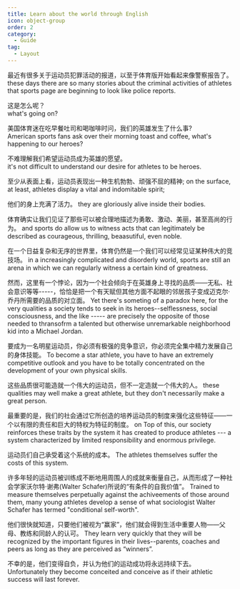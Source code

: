 ```yaml
---
title: Learn about the world through English
icon: object-group
order: 2
category:
  - Guide
tag:
  - Layout
---
```

最近有很多关于运动员犯罪活动的报道，以至于体育版开始看起来像警察报告了。  
these days there are so many stories about the criminal activities of athletes that sports page are beginning to look like police reports.

这是怎么呢？  
what's going on?

美国体育迷在吃早餐吐司和喝咖啡时问，我们的英雄发生了什么事?  
American sports fans ask over their morning toast and coffee, what's happening to our heroes?

不难理解我们希望运动员成为英雄的愿望。  
it's not difficult to understand our desire for athletes to be heroes.

至少从表面上看，运动员表现出一种生机勃勃、顽强不屈的精神;
on the surface, at least, athletes display a vital and indomitable spirit;

他们的身上充满了活力。
they are gloriously alive inside their bodies.

体育确实让我们见证了那些可以被合理地描述为勇敢、激动、美丽，甚至高尚的行为。
and sports do allow us to witness acts that can legitimately be described as courageous, thrilling, beaasutiful, even noble.

在一个日益复杂和无序的世界里，体育仍然是一个我们可以经常见证某种伟大的竞技场。
in a increasingly complicated and disorderly world, sports are still an arena in which we can regularly witness a certain kind of greatness.

然而，这里有一个悖论，因为一个社会倾向于在英雄身上寻找的品质——无私、社会意识等等-----，恰恰是把一个有天赋但其他方面不起眼的邻居孩子变成迈克尔·乔丹所需要的品质的对立面。
Yet there's someting of a paradox here, for the very qualities a society tends to seek in its heroes--selflessness, social consciousness, and the like ----- are precisely the opposite of those needed to thransofrm a talented but otherwise unremarkable neighborhood kid into a Michael Jordan.

要成为一名明星运动员，你必须有极强的竞争意识，你必须完全集中精力发展自己的身体技能。
To become a star athlete, you have to have an extremely competitive outlook and you have to be totally concentrated on the development of your own physical skills.

这些品质很可能造就一个伟大的运动员，但不一定造就一个伟大的人。
these qualities may well  make a great athlete, but they don't necessarily make a great person.

最重要的是，我们的社会通过它所创造的培养运动员的制度来强化这些特征——一个以有限的责任和巨大的特权为特征的制度。
on Top of this, our society reinforces these traits by the system it has created to produce athletes --- a system characterized by limited responsibility and enormous privilege.

运动员们自己承受着这个系统的成本。
The athletes themselves suffer the costs of this system.

许多年轻的运动员被训练成不断地用周围人的成就来衡量自己，从而形成了一种社会学家沃尔特·谢弗(Walter Schafer)所说的“有条件的自我价值”。
Trained to measure themselves perpetually against the achiveements of those around them, many young athletes develop a sense of what sociologist Walter Schafer has termed "conditional self-worth".

他们很快就知道，只要他们被视为“赢家”，他们就会得到生活中重要人物——父母、教练和同龄人的认可。
They learn very quickly that they will be recognized by the important figures in their lives--parents, coaches and peers as long as they are perceived as “winners”.

不幸的是，他们变得自负，并认为他们的运动成功将永远持续下去。
Unfortunately they become conceited and conceive as if their athletic success will last forever.

